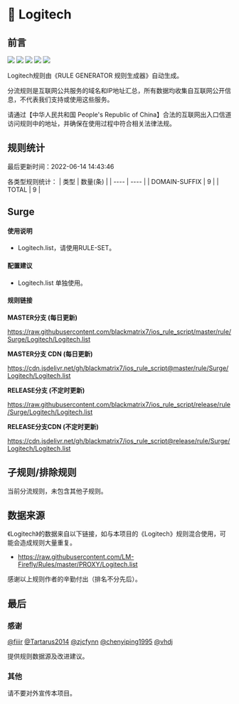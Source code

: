# 🧸 Logitech

## 前言

![](https://shields.io/badge/-移除重复规则-ff69b4) ![](https://shields.io/badge/-DOMAIN与DOMAIN--SUFFIX合并-green) ![](https://shields.io/badge/-DOMAIN--SUFFIX间合并-critical) ![](https://shields.io/badge/-DOMAIN--SUFFIX与DOMAIN--KEYWORD合并-blue) ![](https://shields.io/badge/-IP--CIDR(6)合并-blueviolet) 

Logitech规则由《RULE GENERATOR 规则生成器》自动生成。

分流规则是互联网公共服务的域名和IP地址汇总，所有数据均收集自互联网公开信息，不代表我们支持或使用这些服务。

请通过【中华人民共和国 People's Republic of China】合法的互联网出入口信道访问规则中的地址，并确保在使用过程中符合相关法律法规。

## 规则统计

最后更新时间：2022-06-14 14:43:46

各类型规则统计：
| 类型 | 数量(条)  | 
| ---- | ----  |
| DOMAIN-SUFFIX | 9  | 
| TOTAL | 9  | 


## Surge 

#### 使用说明
- Logitech.list，请使用RULE-SET。

#### 配置建议
- Logitech.list 单独使用。

#### 规则链接
**MASTER分支 (每日更新)**

https://raw.githubusercontent.com/blackmatrix7/ios_rule_script/master/rule/Surge/Logitech/Logitech.list

**MASTER分支 CDN (每日更新)**

https://cdn.jsdelivr.net/gh/blackmatrix7/ios_rule_script@master/rule/Surge/Logitech/Logitech.list

**RELEASE分支 (不定时更新)**

https://raw.githubusercontent.com/blackmatrix7/ios_rule_script/release/rule/Surge/Logitech/Logitech.list

**RELEASE分支CDN (不定时更新)**

https://cdn.jsdelivr.net/gh/blackmatrix7/ios_rule_script@release/rule/Surge/Logitech/Logitech.list

## 子规则/排除规则


当前分流规则，未包含其他子规则。

## 数据来源

《Logitech》的数据来自以下链接，如与本项目的《Logitech》规则混合使用，可能会造成规则大量重复。

- https://raw.githubusercontent.com/LM-Firefly/Rules/master/PROXY/Logitech.list


感谢以上规则作者的辛勤付出（排名不分先后）。

## 最后

### 感谢

[@fiiir](https://github.com/fiiir) [@Tartarus2014](https://github.com/Tartarus2014) [@zjcfynn](https://github.com/zjcfynn) [@chenyiping1995](https://github.com/chenyiping1995) [@vhdj](https://github.com/vhdj)

提供规则数据源及改进建议。

### 其他

请不要对外宣传本项目。